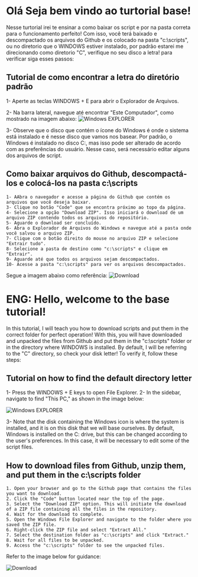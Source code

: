 
# Olá Seja bem vindo ao turtorial base!

Nesse turtorial irei te ensinar a como baixar os script e por na pasta correta para o funcionamento perfeito!
Com isso, você terá baixado e descompactado os arquivos do Github e os colocado na pasta "c:\scripts", ou no diretorio que o WINDOWS estiver instalado, por padrão estarei
me direcionando como diretorio "C", verifique no seu disco a letra! para verificar siga esses passos:

## Tutorial de como encontrar a letra do diretório padrão

1- Aperte as teclas WINDOWS + E para abrir o Explorador de Arquivos.

2- Na barra lateral, navegue até encontrar "Este Computador", como mostrado na imagem abaixo:
![Windows EXPLORER](https://i.imgur.com/ysnZjr6.png)

3- Observe que o disco que contém o ícone do Windows é onde o sistema está instalado e é nesse disco que vamos nos basear. Por padrão, o Windows é instalado no disco C:, mas isso pode ser alterado de acordo com as preferências do usuário. Nesse caso, será necessário editar alguns dos arquivos de script.



## Como baixar arquivos do Github, descompactá-los e colocá-los na pasta c:\scripts

```
1- AAbra o navegador e acesse a página do Github que contém os arquivos que você deseja baixar.
3- Clique no botão "Code" que se encontra próximo ao topo da página.
4- Selecione a opção "Download ZIP". Isso iniciará o download de um arquivo ZIP contendo todos os arquivos do repositório.
5- Aguarde o download ser concluído.
6- Abra o Explorador de Arquivos do Windows e navegue até a pasta onde você salvou o arquivo ZIP.
7- Clique com o botão direito do mouse no arquivo ZIP e selecione "Extrair tudo".
8- Selecione a pasta de destino como "c:\scripts" e clique em "Extrair".
9- Aguarde até que todos os arquivos sejam descompactados.
10- Acesse a pasta "c:\scripts" para ver os arquivos descompactados.
```

Segue a imagem abaixo como referência:
![Download](https://i.imgur.com/MddOaJm.gif)

# ENG: Hello, welcome to the base tutorial!

In this tutorial, I will teach you how to download scripts and put them in the correct folder for perfect operation! With this, you will have downloaded and unpacked the files from Github and put them in the "c:\scripts" folder or in the directory where WINDOWS is installed. By default, I will be referring to the "C" directory, so check your disk letter! To verify it, follow these steps:

## Tutorial on how to find the default directory letter

1- Press the WINDOWS + E keys to open File Explorer.
2- In the sidebar, navigate to find "This PC," as shown in the image below:

![Windows EXPLORER](https://i.imgur.com/ysnZjr6.png)

3- Note that the disk containing the Windows icon is where the system is installed, and it is on this disk that we will base ourselves. By default, Windows is installed on the C: drive, but this can be changed according to the user's preferences. In this case, it will be necessary to edit some of the script files.

## How to download files from Github, unzip them, and put them in the c:\scripts folder

```
1. Open your browser and go to the Github page that contains the files you want to download.
2. Click the "Code" button located near the top of the page.
3. Select the "Download ZIP" option. This will initiate the download of a ZIP file containing all the files in the repository.
4. Wait for the download to complete.
5. Open the Windows File Explorer and navigate to the folder where you saved the ZIP file.
6. Right-click the ZIP file and select "Extract All."
7. Select the destination folder as "c:\scripts" and click "Extract."
8. Wait for all files to be unpacked.
9. Access the "c:\scripts" folder to see the unpacked files.
```

Refer to the image below for guidance:

![Download](https://i.imgur.com/MddOaJm.gif)
